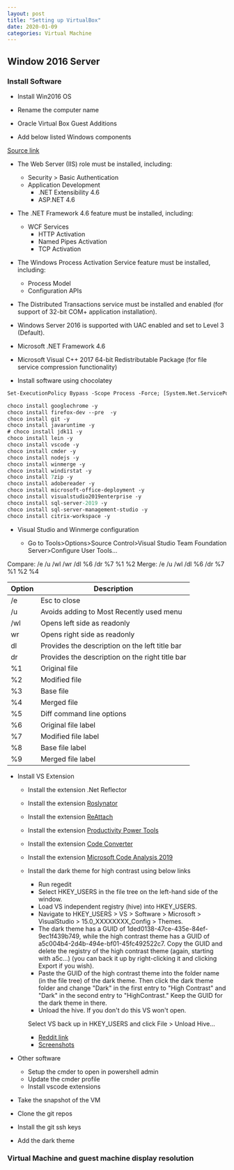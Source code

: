 ```yaml
---
layout: post
title: "Setting up VirtualBox"
date: 2020-01-09
categories: Virtual Machine
---
```


## Window 2016 Server

### Install Software

- Install Win2016 OS
- Rename the computer name
- Oracle Virtual Box Guest Additions

- Add below listed Windows components

[Source link](https://hexagonppm.fluidtopics.net/reader/sdCFN~hAeetAIBD8uL2j_A/oZwZa8Isxm34dLI5EqZF_A)

- The Web Server (IIS) role must be installed, including:

  - Security > Basic Authentication
  - Application Development
    - .NET Extensibility 4.6
    - ASP.NET 4.6

- The .NET Framework 4.6 feature must be installed, including:

  - WCF Services
    - HTTP Activation
    - Named Pipes Activation
    - TCP Activation

- The Windows Process Activation Service feature must be installed, including:

  - Process Model
  - Configuration APIs

- The Distributed Transactions service must be installed and enabled (for support of 32-bit COM+ application installation).
- Windows Server 2016 is supported with UAC enabled and set to Level 3 (Default).

- Microsoft .NET Framework 4.6
- Microsoft Visual C++ 2017 64-bit Redistributable Package (for file service compression functionality)

- Install software using chocolatey

```ps
Set-ExecutionPolicy Bypass -Scope Process -Force; [System.Net.ServicePointManager]::SecurityProtocol = [System.Net.ServicePointManager]::SecurityProtocol -bor 3072; iex ((New-Object System.Net.WebClient).DownloadString('https://chocolatey.org/install.ps1'))

choco install googlechrome -y
choco install firefox-dev --pre  -y
choco install git -y
choco install javaruntime -y
# choco install jdk11 -y
choco install lein -y
choco install vscode -y
choco install cmder -y
choco install nodejs -y
choco install winmerge -y
choco install windirstat -y
choco install 7zip -y
choco install adobereader -y
choco install microsoft-office-deployment -y
choco install visualstudio2019enterprise -y
choco install sql-server-2019 -y
choco install sql-server-management-studio -y
choco install citrix-workspace -y
```

- Visual Studio and Winmerge configuration

  - Go to Tools>Options>Source Control>Visual Studio Team Foundation Server>Configure User Tools...

Compare: /e /u /wl /wr /dl %6 /dr %7 %1 %2
Merge: /e /u /wl /dl %6 /dr %7 %1 %2 %4

| Option | Description                                     |
| ------ | ----------------------------------------------- |
| /e     | Esc to close                                    |
| /u     | Avoids adding to Most Recently used menu        |
| /wl    | Opens left side as readonly                     |
| wr     | Opens right side as readonly                    |
| dl     | Provides the description on the left title bar  |
| dr     | Provides the description on the right title bar |
| %1     | Original file                                   |
| %2     | Modified file                                   |
| %3     | Base file                                       |
| %4     | Merged file                                     |
| %5     | Diff command line options                       |
| %6     | Original file label                             |
| %7     | Modified file label                             |
| %8     | Base file label                                 |
| %9     | Merged file label                               |

- Install VS Extension

  - Install the extension .Net Reflector
  - Install the extension [Roslynator](https://github.com/JosefPihrt/Roslynator)
  - Install the extension [ReAttach](https://marketplace.visualstudio.com/items?itemName=ErlandR.ReAttach)
  - Install the extension [Productivity Power Tools](https://marketplace.visualstudio.com/items?itemName=VisualStudioPlatformTeam.ProductivityPowerPack2017)
  - Install the extension [Code Converter](https://marketplace.visualstudio.com/items?itemName=SharpDevelopTeam.CodeConverter)
  - Install the extension [Microsoft Code Analysis 2019](https://marketplace.visualstudio.com/items?itemName=VisualStudioPlatformTeam.MicrosoftCodeAnalysis2019)
  - Install the dark theme for high contrast using below links

    - Run regedit
    - Select HKEY_USERS in the file tree on the left-hand side of the window.
    - Load VS independent registry (hive) into HKEY_USERS.
    - Navigate to HKEY_USERS > VS > Software > Microsoft > VisualStudio > 15.0_XXXXXXXX_Config > Themes.
    - The dark theme has a GUID of 1ded0138-47ce-435e-84ef-9ec1f439b749, while the high contrast theme has a GUID of a5c004b4-2d4b-494e-bf01-45fc492522c7. Copy the GUID and delete the registry of the high contrast theme (again, starting with a5c...) (you can back it up by right-clicking it and clicking Export if you wish).
    - Paste the GUID of the high contrast theme into the folder name (in the file tree) of the dark theme. Then click the dark theme folder and change "Dark" in the first entry to "High Contrast" and "Dark" in the second entry to "HighContrast." Keep the GUID for the dark theme in there.
    - Unload the hive. If you don't do this VS won't open.

    Select VS back up in HKEY_USERS and click File > Unload Hive...

    - [Reddit link](https://www.reddit.com/r/VisualStudio/comments/7tbp6h/visual_studio_2017_high_contrast_theme_dark/)
    - [Screenshots](https://imgur.com/a/TRcrE)

- Other software

  - Setup the cmder to open in powershell admin
  - Update the cmder profile
  - Install vscode extensions

- Take the snapshot of the VM

- Clone the git repos
- Install the git ssh keys
- Add the dark theme

### Virtual Machine and guest machine display resolution
